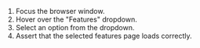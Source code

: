 1. Focus the browser window.
2. Hover over the "Features" dropdown.
3. Select an option from the dropdown.
4. Assert that the selected features page loads correctly.